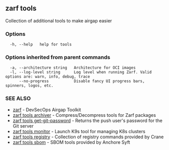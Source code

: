 ## zarf tools

Collection of additional tools to make airgap easier

### Options

```
  -h, --help   help for tools
```

### Options inherited from parent commands

```
  -a, --architecture string   Architecture for OCI images
  -l, --log-level string      Log level when running Zarf. Valid options are: warn, info, debug, trace
      --no-progress           Disable fancy UI progress bars, spinners, logos, etc.
```

### SEE ALSO

* [zarf](zarf.md)	 - DevSecOps Airgap Toolkit
* [zarf tools archiver](zarf_tools_archiver.md)	 - Compress/Decompress tools for Zarf packages
* [zarf tools get-git-password](zarf_tools_get-git-password.md)	 - Returns the push user's password for the Git server
* [zarf tools monitor](zarf_tools_monitor.md)	 - Launch K9s tool for managing K8s clusters
* [zarf tools registry](zarf_tools_registry.md)	 - Collection of registry commands provided by Crane
* [zarf tools sbom](zarf_tools_sbom.md)	 - SBOM tools provided by Anchore Syft

